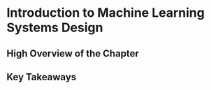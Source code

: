 # Introduction to Machine Learning Systems Design

## High Overview of the Chapter



## Key Takeaways





